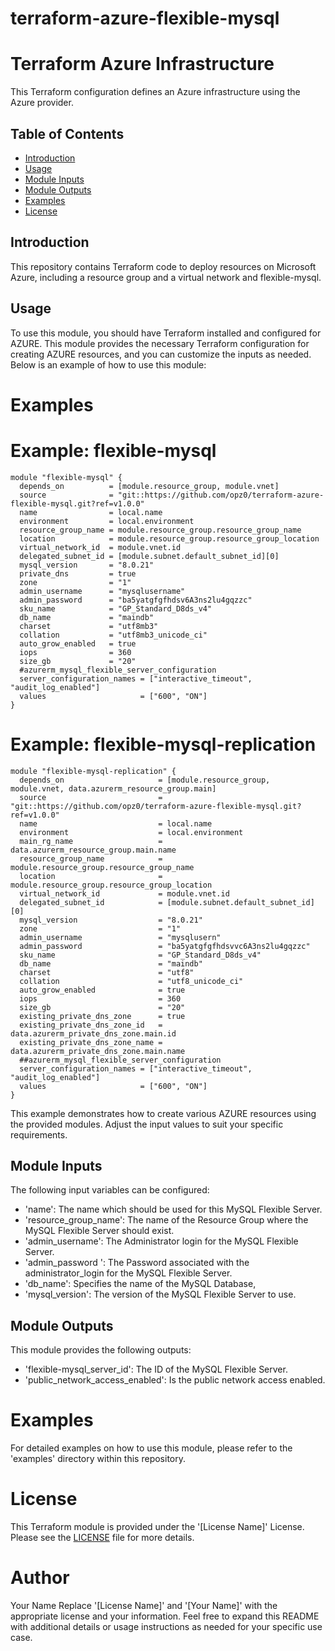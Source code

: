 # terraform-azure-flexible-mysql
# Terraform Azure Infrastructure

This Terraform configuration defines an Azure infrastructure using the Azure provider.

## Table of Contents

- [Introduction](#introduction)
- [Usage](#usage)
- [Module Inputs](#module-inputs)
- [Module Outputs](#module-outputs)
- [Examples](#examples)
- [License](#license)

## Introduction
This repository contains Terraform code to deploy resources on Microsoft Azure, including a resource group and a virtual network and flexible-mysql.

## Usage
To use this module, you should have Terraform installed and configured for AZURE. This module provides the necessary Terraform configuration
for creating AZURE resources, and you can customize the inputs as needed. Below is an example of how to use this module:

# Examples

# Example: flexible-mysql

```hcl
module "flexible-mysql" {
  depends_on          = [module.resource_group, module.vnet]
  source              = "git::https://github.com/opz0/terraform-azure-flexible-mysql.git?ref=v1.0.0"
  name                = local.name
  environment         = local.environment
  resource_group_name = module.resource_group.resource_group_name
  location            = module.resource_group.resource_group_location
  virtual_network_id  = module.vnet.id
  delegated_subnet_id = [module.subnet.default_subnet_id][0]
  mysql_version       = "8.0.21"
  private_dns         = true
  zone                = "1"
  admin_username      = "mysqlusername"
  admin_password      = "ba5yatgfgfhdsv6A3ns2lu4gqzzc"
  sku_name            = "GP_Standard_D8ds_v4"
  db_name             = "maindb"
  charset             = "utf8mb3"
  collation           = "utf8mb3_unicode_ci"
  auto_grow_enabled   = true
  iops                = 360
  size_gb             = "20"
  #azurerm_mysql_flexible_server_configuration
  server_configuration_names = ["interactive_timeout", "audit_log_enabled"]
  values                     = ["600", "ON"]
}
```
# Example: flexible-mysql-replication

```hcl
module "flexible-mysql-replication" {
  depends_on                     = [module.resource_group, module.vnet, data.azurerm_resource_group.main]
  source                         = "git::https://github.com/opz0/terraform-azure-flexible-mysql.git?ref=v1.0.0"
  name                           = local.name
  environment                    = local.environment
  main_rg_name                   = data.azurerm_resource_group.main.name
  resource_group_name            = module.resource_group.resource_group_name
  location                       = module.resource_group.resource_group_location
  virtual_network_id             = module.vnet.id
  delegated_subnet_id            = [module.subnet.default_subnet_id][0]
  mysql_version                  = "8.0.21"
  zone                           = "1"
  admin_username                 = "mysqlusern"
  admin_password                 = "ba5yatgfgfhdsvvc6A3ns2lu4gqzzc"
  sku_name                       = "GP_Standard_D8ds_v4"
  db_name                        = "maindb"
  charset                        = "utf8"
  collation                      = "utf8_unicode_ci"
  auto_grow_enabled              = true
  iops                           = 360
  size_gb                        = "20"
  existing_private_dns_zone      = true
  existing_private_dns_zone_id   = data.azurerm_private_dns_zone.main.id
  existing_private_dns_zone_name = data.azurerm_private_dns_zone.main.name
  ##azurerm_mysql_flexible_server_configuration
  server_configuration_names = ["interactive_timeout", "audit_log_enabled"]
  values                     = ["600", "ON"]
}
```
This example demonstrates how to create various AZURE resources using the provided modules. Adjust the input values to suit your specific requirements.

## Module Inputs
The following input variables can be configured:

- 'name': The name which should be used for this MySQL Flexible Server.
- 'resource_group_name': The name of the Resource Group where the MySQL Flexible Server should exist.
- 'admin_username': The Administrator login for the MySQL Flexible Server.
- 'admin_password ': The Password associated with the administrator_login for the MySQL Flexible Server.
- 'db_name': Specifies the name of the MySQL Database,
- 'mysql_version': The version of the MySQL Flexible Server to use.

## Module Outputs
This module provides the following outputs:

- 'flexible-mysql_server_id': The ID of the MySQL Flexible Server.
- 'public_network_access_enabled': Is the public network access enabled.

# Examples
For detailed examples on how to use this module, please refer to the 'examples' directory within this repository.

# License
This Terraform module is provided under the '[License Name]' License. Please see the [LICENSE](https://github.com/opz0/terraform-azure-flexible-mysql/blob/readme/LICENSE) file for more details.

# Author
Your Name
Replace '[License Name]' and '[Your Name]' with the appropriate license and your information. Feel free to expand this README with additional details or usage instructions as needed for your specific use case.
